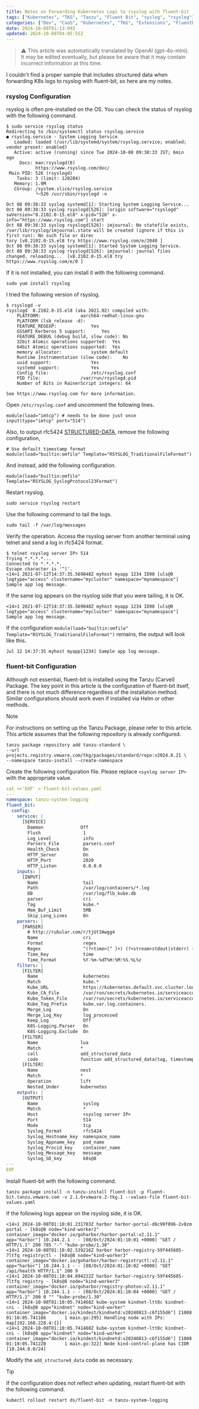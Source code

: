 ```yaml
---
title: Notes on Forwarding Kubernetes Logs to rsyslog with fluent-bit
tags: ["Kubernetes", "TKG", "Tanzu", "Fluent Bit", "syslog", "rsyslog"]
categories: ["Dev", "CaaS", "Kubernetes", "TKG", "Extensions", "FluentBit"]
date: 2024-10-08T01:13:09Z
updated: 2024-10-08T04:05:55Z
---
```


> ⚠️ This article was automatically translated by OpenAI (gpt-4o-mini).
> It may be edited eventually, but please be aware that it may contain incorrect information at this time.

I couldn't find a proper sample that includes structured data when forwarding K8s logs to rsyslog with fluent-bit, so here are my notes.

### rsyslog Configuration

rsyslog is often pre-installed on the OS. You can check the status of rsyslog with the following command.

```
$ sudo service rsyslog status
Redirecting to /bin/systemctl status rsyslog.service
● rsyslog.service - System Logging Service
   Loaded: loaded (/usr/lib/systemd/system/rsyslog.service; enabled; vendor preset: enabled)
   Active: active (running) since Tue 2024-10-08 09:38:33 JST; 6min ago
     Docs: man:rsyslogd(8)
           https://www.rsyslog.com/doc/
 Main PID: 526 (rsyslogd)
    Tasks: 3 (limit: 128204)
   Memory: 1.9M
   CGroup: /system.slice/rsyslog.service
           └─526 /usr/sbin/rsyslogd -n

Oct 08 09:38:33 syslog systemd[1]: Starting System Logging Service...
Oct 08 09:38:33 syslog rsyslogd[526]: [origin software="rsyslogd" swVersion="8.2102.0-15.el8" x-pid="526" x-info="https://www.rsyslog.com"] start
Oct 08 09:38:33 syslog rsyslogd[526]: imjournal: No statefile exists, /var/lib/rsyslog/imjournal.state will be created (ignore if this is first run): No such file or direc
tory [v8.2102.0-15.el8 try https://www.rsyslog.com/e/2040 ]
Oct 08 09:38:33 syslog systemd[1]: Started System Logging Service.
Oct 08 09:38:33 syslog rsyslogd[526]: imjournal: journal files changed, reloading...  [v8.2102.0-15.el8 try https://www.rsyslog.com/e/0 ]
```

If it is not installed, you can install it with the following command.

```
sudo yum install rsyslog
```

I tried the following version of rsyslog.

```
$ rsyslogd -v
rsyslogd  8.2102.0-15.el8 (aka 2021.02) compiled with:
	PLATFORM:				aarch64-redhat-linux-gnu
	PLATFORM (lsb_release -d):		
	FEATURE_REGEXP:				Yes
	GSSAPI Kerberos 5 support:		Yes
	FEATURE_DEBUG (debug build, slow code):	No
	32bit Atomic operations supported:	Yes
	64bit Atomic operations supported:	Yes
	memory allocator:			system default
	Runtime Instrumentation (slow code):	No
	uuid support:				Yes
	systemd support:			Yes
	Config file:				/etc/rsyslog.conf
	PID file:				/var/run/rsyslogd.pid
	Number of Bits in RainerScript integers: 64

See https://www.rsyslog.com for more information.
```

Open `/etc/rsyslog.conf` and uncomment the following lines.

```
module(load="imtcp") # needs to be done just once
input(type="imtcp" port="514")
```

Also, to output rfc5424 [STRUCTURED-DATA](https://datatracker.ietf.org/doc/html/rfc5424#section-6.3), remove the following configuration,

```
# Use default timestamp format
module(load="builtin:omfile" Template="RSYSLOG_TraditionalFileFormat")
```

And instead, add the following configuration.

```
module(load="builtin:omfile" Template="RSYSLOG_SyslogProtocol23Format")
```

Restart rsyslog.

```
sudo service rsyslog restart
```

Use the following command to tail the logs.

```
sudo tail -f /var/log/messages
```

Verify the operation. Access the rsyslog server from another terminal using telnet and send a log in rfc5424 format.

```
$ telnet <syslog server IP> 514
Trying *.*.*.*...
Connected to *.*.*.*.
Escape character is '^]'.
<14>1 2021-07-12T14:37:35.569848Z myhost myapp 1234 ID98 [uls@0 logtype="access" clustername="mycluster" namespace="mynamespace"] Sample app log message.
```

If the same log appears on the rsyslog side that you were tailing, it is OK.

```
<14>1 2021-07-12T14:37:35.569848Z myhost myapp 1234 ID98 [uls@0 logtype="access" clustername="mycluster" namespace="mynamespace"] Sample app log message.
```

If the configuration `module(load="builtin:omfile" Template="RSYSLOG_TraditionalFileFormat")` remains, the output will look like this.

```
Jul 12 14:37:35 myhost myapp[1234] Sample app log message.
```

### fluent-bit Configuration

Although not essential, fluent-bit is installed using the Tanzu (Carvel) Package. The key point in this article is the configuration of fluent-bit itself, and there is not much difference regardless of the installation method. Similar configurations should work even if installed via Helm or other methods.

> [!NOTE]
> For instructions on setting up the Tanzu Package, please refer to this article. This article assumes that the following repository is already configured.
>
> ```
> tanzu package repository add tanzu-standard \
> --url projects.registry.vmware.com/tkg/packages/standard/repo:v2024.8.21 \
> --namespace tanzu-install --create-namespace
> ```

Create the following configuration file. Please replace `<syslog server IP>` with the appropriate value.

```yaml
cat <<'EOF' > fluent-bit-values.yaml
---
namespace: tanzu-system-logging
fluent_bit:
  config:
    service: |
      [SERVICE]
        Daemon              Off
        Flush                1
        Log_Level            info
        Parsers_File         parsers.conf
        Health_Check         On
        HTTP_Server          On
        HTTP_Port            2020
        HTTP_Listen          0.0.0.0
    inputs: |
      [INPUT]
        Name                 tail
        Path                 /var/log/containers/*.log
        DB                   /var/log/flb_kube.db
        parser               cri
        Tag                  kube.*
        Mem_Buf_Limit        5MB
        Skip_Long_Lines      On
    parsers: |
      [PARSER]
        # http://rubular.com/r/tjUt3Awgg4
        Name                 cri
        Format               regex
        Regex                ^(?<time>[^ ]+) (?<stream>stdout|stderr) (?<logtag>[^ ]*) (?<message>.*)$
        Time_Key             time
        Time_Format          %Y-%m-%dT%H:%M:%S.%L%z
    filters: |
      [FILTER]
        Name                 kubernetes
        Match                kube.*
        Kube_URL             https://kubernetes.default.svc.cluster.local:443
        Kube_CA_File         /var/run/secrets/kubernetes.io/serviceaccount/ca.crt
        Kube_Token_File      /var/run/secrets/kubernetes.io/serviceaccount/token
        Kube_Tag_Prefix      kube.var.log.containers.
        Merge_Log            On
        Merge_Log_Key        log_processed
        Keep_Log             Off
        K8S-Logging.Parser   On
        K8S-Logging.Exclude  On
      [FILTER]
        Name                lua
        Match               *
        call                add_structured_data
        code                function add_structured_data(tag, timestamp, record) new_record = record new_record["k8s@8"] = {} new_record["k8s@8"]["node"] = record["kubernetes"]["host"] new_record["k8s@8"]["app"] = record["kubernetes"]["labels"]["app"] new_record["k8s@8"]["container_image"] = record["kubernetes"]["container_image"] return 1, timestamp, new_record end
      [FILTER]
        Name                nest
        Match               *
        Operation           lift
        Nested_Under        kubernetes
    outputs: |
      [OUTPUT]
        Name                 syslog
        Match                *
        Host                 <syslog server IP>
        Port                 514
        Mode                 tcp
        Syslog_Format        rfc5424
        Syslog_Hostname_key  namespace_name
        Syslog_Appname_key   pod_name
        Syslog_Procid_key    container_name
        Syslog_Message_key   message
        Syslog_SD_key        k8s@8
---
EOF
```

Install fluent-bit with the following command.

```
tanzu package install -n tanzu-install fluent-bit -p fluent-bit.tanzu.vmware.com -v 2.1.6+vmware.2-tkg.1 --values-file fluent-bit-values.yaml
```

If the following logs appear on the rsyslog side, it is OK.

```
<14>1 2024-10-08T01:10:01.231783Z harbor harbor-portal-d6c99f896-2v8zm portal - [k8s@8 node="kind-worker2" container_image="docker.io/goharbor/harbor-portal:v2.11.1" app="harbor"] ﻿10.244.2.1 - - [08/Oct/2024:01:10:01 +0000] "GET / HTTP/1.1" 200 785 "-" "kube-probe/1.30"
<14>1 2024-10-08T01:10:02.539216Z harbor harbor-registry-59f445685-7ltfq registryctl - [k8s@8 node="kind-worker3" container_image="docker.io/goharbor/harbor-registryctl:v2.11.1" app="harbor"] ﻿10.244.1.1 - - [08/Oct/2024:01:10:02 +0000] "GET /api/health HTTP/1.1" 200 9
<14>1 2024-10-08T01:10:04.894222Z harbor harbor-registry-59f445685-7ltfq registry - [k8s@8 node="kind-worker3" container_image="docker.io/goharbor/registry-photon:v2.11.1" app="harbor"] ﻿10.244.1.1 - - [08/Oct/2024:01:10:04 +0000] "GET / HTTP/1.1" 200 0 "" "kube-probe/1.30"
<14>1 2024-10-08T01:10:05.741468Z kube-system kindnet-ltt8c kindnet-cni - [k8s@8 app="kindnet" node="kind-worker" container_image="docker.io/kindest/kindnetd:v20240813-c6f155d6"] ﻿I1008 01:10:05.741186       1 main.go:295] Handling node with IPs: map[192.168.228.4:{}]
<14>1 2024-10-08T01:10:05.741488Z kube-system kindnet-ltt8c kindnet-cni - [k8s@8 app="kindnet" node="kind-worker" container_image="docker.io/kindest/kindnetd:v20240813-c6f155d6"] ﻿I1008 01:10:05.741220       1 main.go:322] Node kind-control-plane has CIDR [10.244.0.0/24] 
```

Modify the `add_structured_data` code as necessary.

> [!TIP]
> If the configuration does not reflect when updating, restart fluent-bit with the following command.
> 
> ```
> kubectl rollout restart ds/fluent-bit -n tanzu-system-logging
> ```
